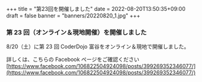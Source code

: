 +++
title = "第23回を開催しました"
date = 2022-08-20T13:50:35+09:00
draft = false
banner = "banners/20220820_1.jpg"
+++

### 第 23 回（オンライン＆現地開催）を開催しました

8/20（土）に第 23 回 CoderDojo 富谷をオンライン＆現地で開催しました。

詳しくは、こちらの Facebook ページをご確認ください[https://www.facebook.com/106822504924098/posts/399269352346077/](https://www.facebook.com/106822504924098/posts/399269352346077/)
